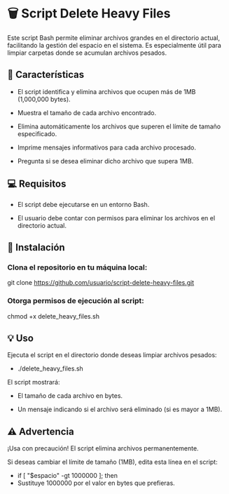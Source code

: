 # 🗑️ Script Delete Heavy Files
Este script Bash permite eliminar archivos grandes en el directorio actual, facilitando la gestión del espacio en el sistema. Es especialmente útil para limpiar carpetas donde se acumulan archivos pesados.

## 🚀 Características
- El script identifica y elimina archivos que ocupen más de 1MB (1,000,000 bytes).

- Muestra el tamaño de cada archivo encontrado.

- Elimina automáticamente los archivos que superen el límite de tamaño especificado.

- Imprime mensajes informativos para cada archivo procesado.
  
- Pregunta si se desea eliminar dicho archivo que supera 1MB.

## 💻 Requisitos
- El script debe ejecutarse en un entorno Bash.

- El usuario debe contar con permisos para eliminar los archivos en el directorio actual.

## 📝 Instalación
### Clona el repositorio en tu máquina local:
git clone https://github.com/usuario/script-delete-heavy-files.git

### Otorga permisos de ejecución al script:
chmod +x delete_heavy_files.sh

## 💡 Uso
Ejecuta el script en el directorio donde deseas limpiar archivos pesados:
- ./delete_heavy_files.sh

El script mostrará:

- El tamaño de cada archivo en bytes.

- Un mensaje indicando si el archivo será eliminado (si es mayor a 1MB).

## ⚠️ Advertencia
¡Usa con precaución! El script elimina archivos permanentemente.

Si deseas cambiar el límite de tamaño (1MB), edita esta línea en el script:

- if [ "$espacio" -gt 1000000 ]; then
- Sustituye 1000000 por el valor en bytes que prefieras.
